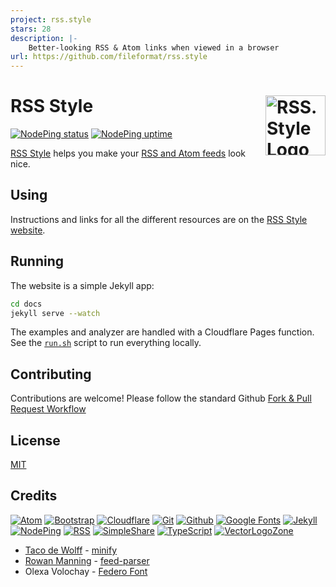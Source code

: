 ```yaml
---
project: rss.style
stars: 28
description: |-
    Better-looking RSS & Atom links when viewed in a browser
url: https://github.com/fileformat/rss.style
---
```



# RSS Style [<img alt="RSS.Style Logo" src="https://www.rss.style/favicon.svg" height="96" align="right" />](https://www.rss.style/)

[![NodePing status](https://img.shields.io/nodeping/status/tstap4yu-l4we-4f3m-81oz-miijwitm8upl?label=Current%20status)](https://nodeping.com/reports/checks/tstap4yu-l4we-4f3m-81oz-miijwitm8upl)
[![NodePing uptime](https://img.shields.io/nodeping/uptime/tstap4yu-l4we-4f3m-81oz-miijwitm8upl?label=30-day%20uptime)](https://nodeping.com/reports/uptime/tstap4yu-l4we-4f3m-81oz-miijwitm8upl)

[RSS Style](https://www.rss.style/) helps you make your [RSS and Atom feeds](https://en.wikipedia.org/wiki/Web_feed) look nice.

## Using

Instructions and links for all the different resources are on the [RSS Style website](https://www.rss.style/).

## Running

The website is a simple Jekyll app:
```bash
cd docs
jekyll serve --watch
```

The examples and analyzer are handled with a Cloudflare Pages function.  See the [`run.sh`](run.sh) script to run everything locally.

## Contributing

Contributions are welcome!  Please follow the standard Github [Fork & Pull Request Workflow](https://gist.github.com/Chaser324/ce0505fbed06b947d962)

## License

[MIT](LICENSE.txt)

## Credits

[![Atom](docs/images/atom-ar21.svg)](https://www.ietf.org/rfc/rfc4287.txt "Feed file format")
[![Bootstrap](https://www.vectorlogo.zone/logos/getbootstrap/getbootstrap-ar21.svg)](https://getbootstrap.com/ "HTML/CSS Framework")
[![Cloudflare](https://www.vectorlogo.zone/logos/cloudflare/cloudflare-ar21.svg)](https://www.cloudflare.com/ "Hosting")
[![Git](https://www.vectorlogo.zone/logos/git-scm/git-scm-ar21.svg)](https://git-scm.com/ "Version control")
[![Github](https://www.vectorlogo.zone/logos/github/github-ar21.svg)](https://github.com/ "Code hosting")
[![Google Fonts](https://www.vectorlogo.zone/logos/google/google-ar21.svg)](https://google.com/fonts "Fonts and font hosting")
[![Jekyll](https://www.vectorlogo.zone/logos/jekyllrb/jekyllrb-ar21.svg)](https://www.jekyllrb.com/ "Static website builder")
[![NodePing](https://www.vectorlogo.zone/logos/nodeping/nodeping-ar21.svg)](https://nodeping.com?rid=201109281250J5K3P "Uptime monitoring")
[![RSS](https://www.vectorlogo.zone/logos/rss/rss-ar21.svg)](https://www.rssboard.org/rss-specification "Feed file format")
[![SimpleShare](https://www.vectorlogo.zone/logos/simplesharedev/simplesharedev-ar21.svg)](https://simpleshare.dev/ "Privacy-friendly sharing links")
[![TypeScript](https://www.vectorlogo.zone/logos/typescriptlang/typescriptlang-ar21.svg)](https://www.typescriptlang.org/ "Programming Language")
[![VectorLogoZone](https://www.vectorlogo.zone/logos/vectorlogozone/vectorlogozone-ar21.svg)](https://www.vectorlogo.zone/ "Logos")

* [Taco de Wolff](https://dewolff.ai/) - [minify](https://github.com/tdewolff/minify)
* [Rowan Manning](https://rowanmanning.com/) - [feed-parser](https://github.com/rowanmanning/feed-parser)
* Olexa Volochay - [Federo Font](https://fonts.google.com/specimen/Federo)

